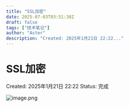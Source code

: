 ```yaml
---
title: "SSL加密"
date: 2025-07-03T03:51:30Z
draft: false
tags: ["技术笔记"]
author: "Aster"
description: "Created: 2025年1月21日 22:22..."
---
```


# SSL加密

Created: 2025年1月21日 22:22
Status: 完成

![image.png](SSL%E5%8A%A0%E5%AF%86%201824bf1cd9988053956cc0dfcac11f5f/image.png)
